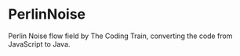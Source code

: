 # PerlinNoise
Perlin Noise flow field by The Coding Train, converting the code from JavaScript to Java.
